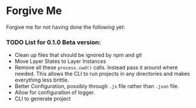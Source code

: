# Forgive Me
Forgive me for not having done the following yet:

### TODO List for 0.1.0 Beta version:
- Clean up files that should be ignored by npm and git
- Move Layer States to Layer Instances
- Remove all these `process.cwd()` calls. Instead pass it around where needed. This allows the CLI to run projects in any directories and makes everything less brittle.
- Better Configuration, possibly through `.js` file rather than `.json` file.
- Allow for configuration of logger.
- CLI to generate project
